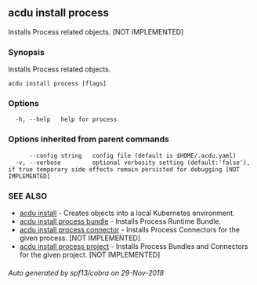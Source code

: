 ## acdu install process

Installs Process related objects. [NOT IMPLEMENTED]

### Synopsis

Installs Process related objects.

```
acdu install process [flags]
```

### Options

```
  -h, --help   help for process
```

### Options inherited from parent commands

```
      --config string   config file (default is $HOME/.acdu.yaml)
  -v, --verbose         optional verbosity setting (default:'false'), if true temporary side effects remain persisted for debugging [NOT IMPLEMENTED]
```

### SEE ALSO

* [acdu install](acdu_install.md)	 - Creates objects into a local Kubernetes environment.
* [acdu install process bundle](acdu_install_process_bundle.md)	 - Installs Process Runtime Bundle.
* [acdu install process connector](acdu_install_process_connector.md)	 - Installs Process Connectors for the given process. [NOT IMPLEMENTED]
* [acdu install process project](acdu_install_process_project.md)	 - Installs Process Bundles and Connectors for the given project. [NOT IMPLEMENTED]

###### Auto generated by spf13/cobra on 29-Nov-2018
